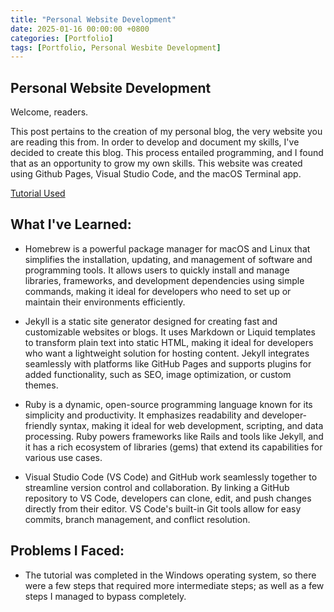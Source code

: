 ```yaml
---
title: "Personal Website Development"
date: 2025-01-16 00:00:00 +0800
categories: [Portfolio]
tags: [Portfolio, Personal Wesbite Development]
---
```


## Personal Website Development

Welcome, readers.

This post pertains to the creation of my personal blog, the very website you are reading this from. In order to develop and document my skills, I've decided to create this blog. This process entailed programming, and I found that as an opportunity to grow my own skills. This website was created using Github Pages, Visual Studio Code, and the macOS Terminal app.

[Tutorial Used](https://youtu.be/m1RYsmOMPLs)

## What I've Learned:

* Homebrew is a powerful package manager for macOS and Linux that simplifies the installation, updating, and management of software and programming tools. It allows users to quickly install and manage libraries, frameworks, and development dependencies using simple commands, making it ideal for developers who need to set up or maintain their environments efficiently.

* Jekyll is a static site generator designed for creating fast and customizable websites or blogs. It uses Markdown or Liquid templates to transform plain text into static HTML, making it ideal for developers who want a lightweight solution for hosting content. Jekyll integrates seamlessly with platforms like GitHub Pages and supports plugins for added functionality, such as SEO, image optimization, or custom themes.

* Ruby is a dynamic, open-source programming language known for its simplicity and productivity. It emphasizes readability and developer-friendly syntax, making it ideal for web development, scripting, and data processing. Ruby powers frameworks like Rails and tools like Jekyll, and it has a rich ecosystem of libraries (gems) that extend its capabilities for various use cases.

* Visual Studio Code (VS Code) and GitHub work seamlessly together to streamline version control and collaboration. By linking a GitHub repository to VS Code, developers can clone, edit, and push changes directly from their editor. VS Code's built-in Git tools allow for easy commits, branch management, and conflict resolution.

## Problems I Faced:

* The tutorial was completed in the Windows operating system, so there were a few steps that required more intermediate steps; as well as a few steps I managed to bypass completely.







